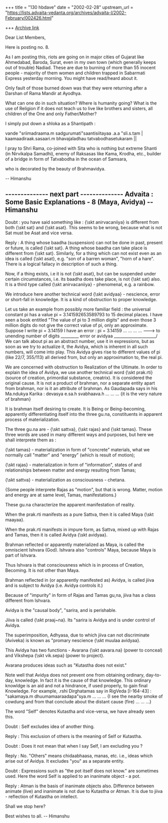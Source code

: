+++
title = "130 hbdave"
date = "2002-02-28"
upstream_url = "https://lists.advaita-vedanta.org/archives/advaita-l/2002-February/002426.html"

+++
[Archive link](https://lists.advaita-vedanta.org/archives/advaita-l/2002-February/002426.html)


Dear List Members,

Here is posting no. 8.

As I am posting this, riots are going on in major cities of Gujarat
like Ahmedabad, Baroda, Surat, even in my own town (which generally
keeps out of trouble) Nadiad. These are due to burning of more than
55 inocent people - majority of them women and children trapped
in Sabarmati Express yesterday morning. You might have read/heard
about it.

Only fault of those burned down was that they were returning after
a Darshan of Rama Mandir at Ayodhya.

What can one do in such situation? Where is humanity going?
What is the use of Religion if it does not teach us to live like
brothers and sisters, all children  of the One and only Father/Mother?

I simply put down a shloka as a Shantipath :

vande "sriimadraama.m  sadgurumati"saantisiitayaa .a.a "sli.s.tam |
kaamaadiraak.sasaari.m bhavajaladhau tatvabodhasetukaram ||

I pray  to Shri Rama, co-joined with Sita who is nothing but extreme
Shanti (in Nirvikalpa Samadhi), enemy of Raksasas like Kama, Krodha,
etc., builder of a bridge in form of Tatvabodha in the ocean of Samsara,

who is decorated by the beauty of Brahmavidya.

-- Himanshu

-------------- next part --------------
Advaita : Some Basic Explanations - 8 (Maya, Avidya)
                                                -- Himanshu
-----------------------------------------------------------
Doubt : you have said something like  : {\skt anirvacaniiya} is
different from both {\skt sat} and {\skt asat}. This seems to be
wrong, because what is not Sat must be Asat and vice versa.

Reply : A thing whose baadha (suspension) can not be done in past,
present or future, is called {\skt sat}. A thing whose baadha can
take place is different from {\skt sat}.
Similarly, for a thing which can not exist even as an idea is called
{\skt asat}, e.g. "son of a barren woman", "horn of a hare". There is
a logical fallacy in description of such a thing.

Now, if a thing exists, i.e it is not {\skt asat}, but can be suspended
under certain circumstances, i.e. its baadha does take place, is not
{\skt sat} also. It is a third type called {\skt anirvacaniiya} -
phenomenal, e.g. a rainbow.

We introduce here another technical word {\skt avidyaa} - nescience,
error or short-fall in knowledge. It is a kind of obstruction to proper
knowledge.

Let us take an example from possibly more familiar field : the universal
constant  pi has a value
        pi = 3.141592653589793
to 15 decimal places. I have seen a book entitled
"The value of pi to 3 million digits"
and even those 3 million digits do not give the correct value of pi, only
an approximate. Suppose I write
        pi = 3.14159
I have an error :
        pi = 3.14159 ... ... ... ...  ---> to unending number of digits
                     \_________ error or avidyaa _____________________/
We can talk about pi as an abstract number, use it in expressions, but
as soon as we try to actualize it, the Avidya, which is inherent in all
such numbers, will come into play.
This Avidya gives rise to different values of pi (like 22/7, 355/113)
all derived from, but only an approximation to, the real pi.


We are concerned with obstruction to Realization of the Ultimate. In order
to explain the idea of Avidya, we use another technical word {\skt prak.rti}
(source of creation, primordial substance, creatrix). It is considered the
original cause. It is not a product of brahman, nor a separate entity apart
from brahman, nor is it an attribute of brahman.
As Gaudapada says in his Ma.ndukya Karika :
        devasya e.sa.h svabhaava.h ... ... ...
{it is the very nature of brahman}

It is brahman itself desiring to create. It is Being or Being-becoming,
apparently differentiating itself into the three gu.na, constituents in
apparent process of materialization.

The three gu.na are - {\skt sattva}, {\skt rajas}  and {\skt tamas}.
These three words are used in many different ways and purposes, but here
we shall interprete them as :

{\skt tamas} - materialization in form of "concrete" materials, what we
        normally call "matter" and "energy" (which is result of motion);

{\skt rajas} - materialization in form of "information", states of and
        relationships between matter and energy resulting from Tamas;

{\skt sattva} - materialization as consciousness - chetana.

{Some people interprete Rajas as "motion", but that is wrong. Matter,
motion and energy are at same level, Tamas, manifestations.}

These gu.na characterize the apparent manifestation of reality.

When the prak.rti manifests as a pure Sattva, then it is called
Maya {\skt maayaa}.

When the prak.rti manifests in impure form, as Sattva, mixed up
with Rajas and Tamas, then it is called Avidya {\skt avidyaa}.

Brahman reflected or apparently materialized as Maya, is called
the omniscient Ishvara (God). Ishvara also "controls" Maya,
because Maya is part of Ishvara.

Thus Ishvara is that consciousness which is in process of Creation,
Becoming. It is not other than Maya.

Brahman reflected in (or apparently manifested as) Avidya, is called
jiiva and is subject to Avidya (i.e. Avidya controls it.)

Because of "impurity" in form of Rajas and Tamas gu,na, jiiva has a
class different from Ishvara.

Avidya is the "causal body", "sarira, and is perishable.

Jiiva is called {\skt praaj~na}. Its "sarira is Avidya and is under
control of Avidya.

The superimposition, Adhyasa, due to which jiiva can not discriminate
(Aviveka) is known as "promary nescience {\skt muulaa avidyaa}.

This Avidya has two functions - Avarana {\skt aavara.na} (power to conceal)
and Vikshepa {\skt vik.sepa} (power to project}.

Avarana produces ideas such as "Kutastha does not exist."

Note well that Avidya does not prevent one from obtaining ordinary,
day-to-day, knowledge. In fact it is the cause of that knowledge.
This ordinary knowldge is an aid and not a hindrance, if used properly,
to gain final Knowledge. For example, .rshi Dirghatamas say in RigVeda
[I-164-43] :
"sakamaya.m dhuumamaaraadapa"sya.m ... ... ...
{I see the nearby smoke of cowdung and from that conclude about the
distant cause (fire) ... ... ...}

The word "Self" denotes Kutastha and vice-versa, we have already seen this.

Doubt : Self excludes idea of another thing.

Reply : This exclusion of others is the meaning of Self or Kutastha.

Doubt : Does it not mean that when I say Self, I am excluding you ?

Reply : No. "Others" means chidaabhaasa, manas,  etc. i.e., ideas which
arise out of Avidya. It excludes "you" as a separate entity.

Doubt : Expressions such as "the pot itself does not know." are sometimes
used. Here the word Self is applied to an inanimate object - a pot.

Reply : Atman is the basis of inanimate objects also. Difference between
animate (live) and inanimate is not due to Kutastha or Atman. It is due
to jiiva - reflection of Kutastha on intellect.

Shall we stop here?

Best wishes to all.
-- Himanshu
